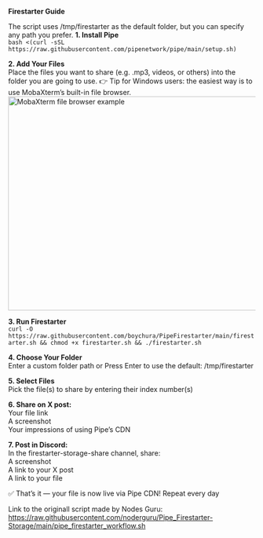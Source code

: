 **Firestarter Guide**

The script uses /tmp/firestarter as the default folder, but you can specify any path you prefer.
**1. Install Pipe**  
```bash <(curl -sSL https://raw.githubusercontent.com/pipenetwork/pipe/main/setup.sh)```

**2. Add Your Files**  
Place the files you want to share (e.g. .mp3, videos, or others) into the folder you are going to use.
👉 Tip for Windows users: the easiest way is to use MobaXterm’s built-in file browser.
<img width="904" height="436" alt="MobaXterm file browser example" src="https://github.com/user-attachments/assets/5a2a8141-4a70-4f42-a4fb-5fc140129ad7" />

**3. Run Firestarter**  
```curl -O https://raw.githubusercontent.com/boychura/PipeFirestarter/main/firestarter.sh && chmod +x firestarter.sh && ./firestarter.sh```

**4. Choose Your Folder**  
Enter a custom folder path or
Press Enter to use the default: /tmp/firestarter

**5. Select Files**  
Pick the file(s) to share by entering their index number(s)

**6. Share on X post:**  
Your file link  
A screenshot  
Your impressions of using Pipe’s CDN  

**7. Post in Discord:**  
In the firestarter-storage-share channel, share:  
A screenshot  
A link to your X post  
A link to your file  

✅ That’s it — your file is now live via Pipe CDN!
Repeat every day

Link to the originall script made by Nodes Guru:
https://raw.githubusercontent.com/noderguru/Pipe_Firestarter-Storage/main/pipe_firestarter_workflow.sh
